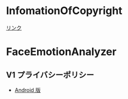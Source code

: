 # InfomationOfCopyright

[リンク](https://fumiya-kume.github.io/InfomationOfCopyright/)

# FaceEmotionAnalyzer
## V1 プライバシーポリシー
- [Android 版](https://fumiya-kume.github.io/InfomationOfCopyright/FaceEmotionAnalyzer/V1/GooglaPlay.html)
